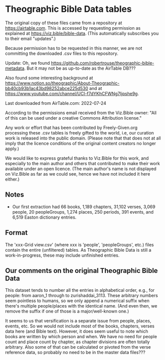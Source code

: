 # Theographic Bible Data tables

The original copy of these files came from a repository at https://airtable.com.
This is accessed by requesting permission as explained
at https://viz.bible/bible-data.
(This automatically subscribes you to their email "updates".)

Because permission has to be requested in this manner,
we are not committing the downloaded .csv files
to this repository.

Update: Oh, we found https://github.com/robertrouse/theographic-bible-metadata.
But it may not be as up-to-date as the AirTable DB???

Also found some interesting background at https://www.notion.so/theographic/About-Theographic-bb40cb93b1ac43bd98252abce225d530
and at https://www.youtube.com/channel/UCI-f7dYKhCFWNg7Ijpshe9g.

Last downloaded from AirTable.com: 2022-07-24

According to the permissions email received from the Viz.Bible owner:
"All of this can be used under a creative Commons Attribution license."

Any work or effort that has been contributed by Freely-Given.org
processing these .csv tables is freely gifted to the world,
i.e, our curation work is released into the public domain.
(Please note that that does not at all imply that the
licence conditions of the original content creators no longer apply.)

We would like to express grateful thanks to Viz.Bible
for this work, and especially to the main author and others
that contributed to make their work available under an open licence.
(The main author's name is not displayed on Viz.Bible as far as we could see,
hence we have not included it here either.)

## Notes

- Our first extraction had 66 books, 1,189 chapters, 31,102 verses,
3,069 people, 20 peopleGroups, 1,274 places, 250 periods, 391 events,
and 6,519 Easton dictionary entries.

## Format

The 'xxx-Grid view.csv' (where xxx is 'people', 'peopleGroups', etc.)
files contain the entire (unfiltered) tables.
As Theographic Bible Data is still a work-in-progress,
these may include unfinished entries.

## Our comments on the original Theographic Bible Data

This dataset tends to number all the entries in alphabetical order,
e.g., for people: from aaron_1 through to zurishaddai_3113.
These arbitrary numbers seem pointless to humans,
so we only append a numerical suffix when there's
multiple people/places with the identical name.
(And even then, we remove the suffix if one of those is a major/well-known one.)

It seems to us that versification is a separate issue from
people, places, events, etc. So we would not include most of the
books, chapters, verses data here (and Bible text).
However, it does seem useful
to note which books are written by which person and when.
We have no need for people count and place count by chapter,
as chapter divisions are often totally arbitrary.
Also some of that can be calculated or pivoted from the
verse reference data, so probably no need to be in the master
data files???
